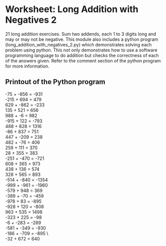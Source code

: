 # Worksheet: Long Addition with Negatives 2
21 long addition exercises. Sum two addends, each 1 to 3 digits long and may or may not be negative. This module also includes a python program (long_addition_with_negatives_2.py) which demonstrates solving each problem using python. This not only demonstrates how to use a software programming language to do addition but checks the correctness of each of the answers given. Refer to the comment section of the python program for more information.

## Printout of the Python program
-75   + -856  = -931  \
-215  + 694   = 479   \
629   + -862  = -233  \
135   + 521   = 656   \
988   + -6    = 982   \
-915  + 122   = -793  \
488   + 828   = 1316  \
-86   + 837   = 751   \
447   + -209  = 238   \
482   + -76   = 406   \
259   + 111   = 370   \
28    + 355   = 383   \
-251  + -470  = -721  \
608   + 365   = 973   \
438   + 136   = 574   \
328   + 565   = 893   \
-514  + -840  = -1354 \
-999  + -961  = -1960 \
-579  + 948   = 369   \
-389  + -70   = -459  \
-978  + 83    = -895  \
-928  + 120   = -808  \
963   + 535   = 1498  \
-323  + 225   = -98   \
-6    + -283  = -289  \
-581  + -349  = -930  \
-186  + -709  = -895 \  
-32   + 672   = 640 
